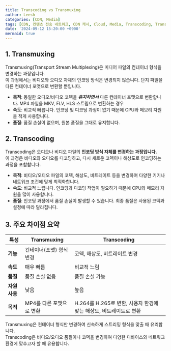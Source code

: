 ```yaml
---
title: Transcoding vs Transmuxing
author: Leesh
categories: [CDN, Media]
tags: [CDN, 컨텐츠 전송 네트워크, CDN 캐시, Cloud, Media, Transcoding, Transmuxing]
date: '2024-09-12 15:20:00 +0900'
mermaid: true
---
```


## 1. Transmuxing
Transmuxing(Transport Stream Multiplexing)은 미디어 파일의 컨테이너 형식을 변경하는 과정입니다.<br>
이 과정에서는 비디오와 오디오 자체의 인코딩 방식은 변경되지 않습니다. 단지 파일을 다른 컨테이너 포맷으로 변환할 뿐입니다.

- **목적**: 동일한 오디오/비디오 코덱을 ***유지하면서*** 다른 컨테이너 포맷으로 변환합니다. MP4 파일을 MKV, FLV, HLS 스트림으로 변환하는 경우
- **속도**: 비교적 빠릅니다. 인코딩 및 디코딩 과정이 없기 때문에 CPU와 메모리 자원을 적게 사용합니다.
- **품질**: 품질 손실이 없으며, 원본 품질을 그대로 유지합니다.

## 2. Transcoding
Transcoding은 오디오나 비디오 파일의 **인코딩 방식 자체를 변경하는 과정입니다.**<br>
이 과정은 비디오와 오디오를 디코딩하고, 다시 새로운 코덱이나 해상도로 인코딩하는 과정을 포함합니다.

- **목적**: 비디오/오디오 파일의 코덱, 해상도, 비트레이트 등을 변경하여 다양한 기기나 네트워크 조건에 맞게 최적화합니다.
- **속도**: 비교적 느립니다. 인코딩과 디코딩 작업이 필요하기 때문에 CPU와 메모리 자원을 많이 사용합니다.
- **품질**: 인코딩 과정에서 품질 손실이 발생할 수 있습니다. 최종 품질은 사용된 코덱과 설정에 따라 달라집니다.

## 3. 주요 차이점 요약


| 특성      | Transmuxing               | Transcoding                                           |
|-----------|---------------------------|-------------------------------------------------------|
| **기능**  | 컨테이너(포맷) 형식 변경  | 코덱, 해상도, 비트레이트 변경                        |
| **속도**  | 매우 빠름                 | 비교적 느림                                           |
| **품질**  | 품질 손실 없음            | 품질 손실 가능                                        |
| **자원 사용** | 낮음                    | 높음                                                  |
| **목적**  | MP4를 다른 포맷으로 변환  | H.264를 H.265로 변환, 사용자 환경에 맞는 해상도, 비트레이트로 변환 |


Transmuxing은 컨테이너 형식만 변경하여 신속하게 스트리밍 형식을 맞출 때 유리합니다.<br>
Transcoding은 비디오/오디오 품질이나 코덱을 변경하여 다양한 디바이스와 네트워크 환경에 맞추고자 할 때 유용합니다.<br>
